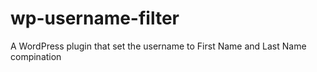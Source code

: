 # wp-username-filter
 A WordPress plugin that set the username to First Name and Last Name compination
